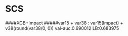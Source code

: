 # SCS
####XGB+Impact
#####var15 + var38 : 
var15(Impact) + v38(round(var38/0, 0))  val-auc:0.690012 LB:0.683975

